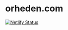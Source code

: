 # orheden.com

[![Netlify Status](https://api.netlify.com/api/v1/badges/2ec90f26-0bc2-4773-9718-bb6ff5332b8a/deploy-status)](https://app.netlify.com/sites/orheden/deploys)
